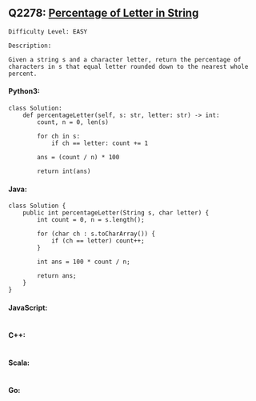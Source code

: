## Q2278: [Percentage of Letter in String](https://leetcode.com/problems/percentage-of-letter-in-string/)

```
Difficulty Level: EASY
```

```
Description:

Given a string s and a character letter, return the percentage of characters in s that equal letter rounded down to the nearest whole percent.
```

#### Python3:

```
class Solution:
    def percentageLetter(self, s: str, letter: str) -> int:
        count, n = 0, len(s)

        for ch in s:
            if ch == letter: count += 1

        ans = (count / n) * 100

        return int(ans)
```

#### Java:

```
class Solution {
    public int percentageLetter(String s, char letter) {
        int count = 0, n = s.length();

        for (char ch : s.toCharArray()) {
            if (ch == letter) count++;
        }

        int ans = 100 * count / n;

        return ans;
    }
}
```

#### JavaScript:

```

```

#### C++:

```

```

#### Scala:

```

```

#### Go:

```

```